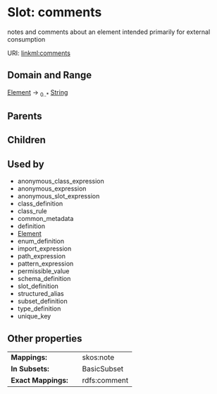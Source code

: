 
# Slot: comments


notes and comments about an element intended primarily for external consumption

URI: [linkml:comments](https://w3id.org/linkml/comments)


## Domain and Range

[Element](Element.md) &#8594;  <sub>0..\*</sub> [String](types/String.md)

## Parents


## Children


## Used by

 * anonymous_class_expression
 * anonymous_expression
 * anonymous_slot_expression
 * class_definition
 * class_rule
 * common_metadata
 * definition
 * [Element](Element.md)
 * enum_definition
 * import_expression
 * path_expression
 * pattern_expression
 * permissible_value
 * schema_definition
 * slot_definition
 * structured_alias
 * subset_definition
 * type_definition
 * unique_key

## Other properties

|  |  |  |
| --- | --- | --- |
| **Mappings:** | | skos:note |
| **In Subsets:** | | BasicSubset |
| **Exact Mappings:** | | rdfs:comment |

